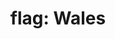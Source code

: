 ---
layout: flags
title: "flag: Wales"
emoji: flag_wales
permalink: 🏴󠁧󠁢󠁷󠁬󠁳󠁿.html
image: assets/img/3moji/flag_wales.png
---